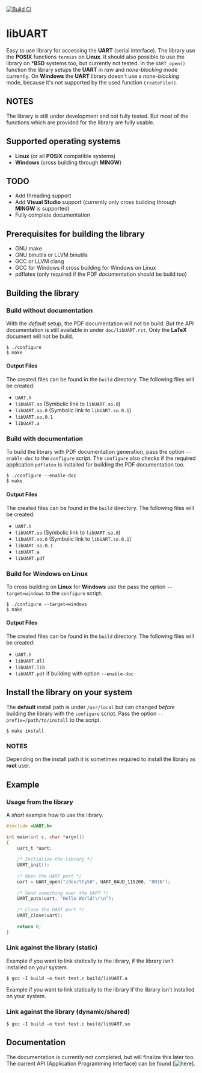 [![Build CI](https://github.com/Krotti83/libUART/actions/workflows/build.yml/badge.svg)](https://github.com/Krotti83/libUART/actions/workflows/build.yml)

# libUART

Easy to use library for accessing the **UART** (serial interface). The library use the **POSIX**
functions ``termios`` on **Linux**. It should also possible to use the library on ***BSD**
systems too, but currently not tested. In the ``UART_open()`` function the library setups
the **UART** in *raw* and *none-blocking* mode currently. On **Windows** the **UART** library
doesn't use a *none-blocking* mode, because it's not supported by the used function ``CreateFile()``.

## NOTES

The library is still under development and not fully tested. But most of the functions
which are provided for the library are fully usable.

## Supported operating systems

* **Linux** (or all **POSIX** compatible systems)
* **Windows** (cross building through **MINGW**)

## TODO

* Add threading support
* Add **Visual Studio** support (currently only cross building through **MINGW** is supported)
* Fully complete documentation

## Prerequisites for building the library

* GNU make
* GNU binutils or LLVM binutils
* GCC or LLVM clang
* GCC for Windows if cross building for Windows on Linux
* pdflatex (only required if the PDF documentation should be build too)

## Building the library
### Build without documentation

With the *default* setup, the PDF documentation will not be build. But the API documentation is
still available in under ``doc/libUART.rst``. Only the **LaTeX** document will not be build.

```
$ ./configure
$ make
```
#### Output Files

The created files can be found in the ``build`` directory. The following files will be created:

* ``UART.h``
* ``libUART.so`` (Symbolic link to ``libUART.so.0``)
* ``libUART.so.0`` (Symbolic link to ``libUART.so.0.1``)
* ``libUART.so.0.1``
* ``libUART.a``

### Build with documentation

To build the library with PDF documentation generation, pass the option ``--enable-doc`` to the
``configure`` script. The ``configure`` also checks if the required application ``pdflatex`` is
installed for building the PDF documentation too.


```
$ ./configure --enable-doc
$ make
```

#### Output Files

The created files can be found in the ``build`` directory. The following files will be created:

* ``UART.h``
* ``libUART.so`` (Symbolic link to ``libUART.so.0``)
* ``libUART.so.0`` (Symbolic link to ``libUART.so.0.1``)
* ``libUART.so.0.1``
* ``libUART.a``
* ``libUART.pdf``

### Build for Windows on Linux

To cross building on **Linux** for **Windows** use the pass the option ``--target=windows`` to
the ``configure`` script.

```
$ ./configure --target=windows
$ make
```

#### Output Files

The created files can be found in the ``build`` directory. The following files will be created:

* ``UART.h``
* ``libUART.dll``
* ``libUART.lib``
* ``libUART.pdf`` if building with option ``--enable-doc``

## Install the library on your system

The **default** install path is under ``/usr/local`` but can changed *before* building the library
with the ``configure`` script. Pass the option ``--prefix=/path/to/install`` to the script.

```
$ make install
```

### NOTES

Depending on the install path it is sometimes required to install the library as **root** user.

## Example

### Usage from the library

A *short* example how to use the library.

```c
#include <UART.h>

int main(int c, char *argv[])
{
    uart_t *uart;
    
    /* Initialize the library */
    UART_init();
    
    /* Open the UART port */
    uart = UART_open("/dev/ttyS0", UART_BAUD_115200, "8N1N");
    
    /* Send something over the UART */
    UART_puts(uart, "Hello World!\r\n");
    
    /* Close the UART port */
    UART_close(uart);
    
    return 0;
}
```

### Link against the library (static)

Example if you want to link statically to the library, if the library isn't installed
on your system.

```
$ gcc -I build -o test test.c build/libUART.a
```
Example if you want to link statically to the library if the library isn't installed
on your system.

### Link against the library (dynamic/shared)
```
$ gcc -I build -o test test.c build/libUART.so
```

## Documentation

The documentation is currently not completed, but will finalize this later too. The current
API (Application Programming Interface) can be found [![here](https://github.com/Krotti83/libUART/blob/main/doc/libUART.rst)].
